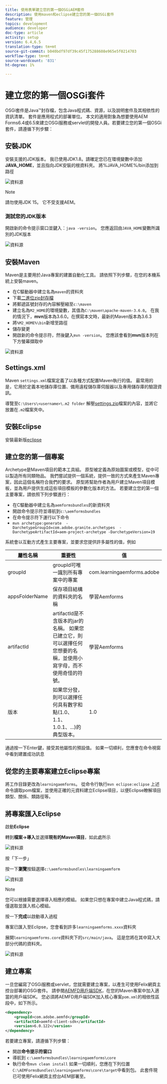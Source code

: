 ```yaml
---
title: 使用表單建立您的第一個OSGiAEM套件
description: 使用maven和eclipse建立您的第一個OSGi套件
feature: 管理
topics: development
audience: developer
doc-type: article
activity: setup
version: 6.4,6.5
translation-type: tm+mt
source-git-commit: b040bdf97df39c45f175288608e965e5f0214703
workflow-type: tm+mt
source-wordcount: '831'
ht-degree: 1%

---
```



# 建立您的第一個OSGi套件

OSGi套件是Java™封存檔，包含Java程式碼、資源，以及說明套件及其相依性的資訊清單。 套件是應用程式的部署單位。 本文的適用對象為想要使用AEM Forms6.4或6.5來建立OSGi服務或servlet的開發人員。若要建立您的第一個OSGi套件，請遵循下列步驟：


## 安裝JDK

安裝支援的JDK版本。 我已使用JDK1.8。請確定您已在環境變數中添加&#x200B;**JAVA_HOME**，並且指向JDK安裝的根資料夾。
將%JAVA_HOME%/bin添加到路徑

![資料源](assets/java-home.JPG)

>[!NOTE]
> 請勿使用JDK 15。 它不受支援AEM。

### 測試您的JDK版本

開啟新的命令提示窗口並鍵入：`java -version`。 您應返回由`JAVA_HOME`變數所識別的JDK版本

![資料源](assets/java-version.JPG)

## 安裝Maven

Maven是主要用於Java專案的建置自動化工具。 請依照下列步驟，在您的本機系統上安裝maven。

* 在C驅動器中建立名為`maven`的資料夾
* 下載[二進位zip封存檔](http://maven.apache.org/download.cgi)
* 將郵遞區號封存的內容解壓縮至`c:\maven`
* 建立名為`M2_HOME`的環境變數，其值為`C:\maven\apache-maven-3.6.0`。 在我的情況下，**mvn**&#x200B;版本為3.6.0。在撰寫本文時，最新的Maven版本為3.6.3
* 將`%M2_HOME%\bin`新增至路徑
* 儲存變更
* 開啟新的命令提示符，然後鍵入`mvn -version`。 您應該會看到&#x200B;**mvn**&#x200B;版本列在下方螢幕擷取中

![資料源](assets/mvn-version.JPG)

## Settings.xml

Maven `settings.xml`檔案定義了以各種方式配置Maven執行的值。 最常用的是，它用於定義本地儲存庫位置、備用遠程儲存庫伺服器以及專用儲存庫的驗證資訊。

導覽至`C:\Users\<username>\.m2 folder`
解壓[settings.zip](assets/settings.zip)檔案的內容，並將它放置在`.m2`檔案夾中。

## 安裝Eclipse

安裝最新版[eclipse](https://www.eclipse.org/downloads/)

## 建立您的第一個專案

Archetype是Maven項目的範本工具組。 原型被定義為原始圖案或模型，從中可以製造所有同類物品。 我們嘗試提供一個系統，提供一致的方式來產生Maven專案，因此這個名稱符合我們的要求。 原型將幫助作者為用戶建立Maven項目模板，並為用戶提供生成這些項目模板的參數化版本的方法。
若要建立您的第一個主要專案，請依照下列步驟進行：

* 在C驅動器中建立名為`aemformsbundles`的新資料夾
* 開啟命令提示符並導航到`c:\aemformsbundles`
* 在命令提示符下運行以下命令
* `mvn archetype:generate  -DarchetypeGroupId=com.adobe.granite.archetypes  -DarchetypeArtifactId=aem-project-archetype -DarchetypeVersion=19`

系統會以互動方式產生主要專案，並要求您提供許多屬性的值，例如

| 屬性名稱 | 重要性 | 值 |
------------------------|---------------------------------------|---------------------
| groupId | groupId可唯一識別所有專案中的專案 | com.learningaemforms.adobe |
| appsFolderName | 保存項目結構的資料夾的名稱 | 學習Aemforms |
| artifactId | artifactId是不含版本的jar的名稱。 如果您已建立它，則可以選擇任何您想要的名稱，並使用小寫字母，而不使用奇怪的符號。 | 學習Aemforms |
| 版本 | 如果您分發，則可以選擇任何具有數字和點(1.0、1.1、1.0.1、...)的典型版本。 | 1.0 |

通過按一下Enter鍵，接受其他屬性的預設值。
如果一切順利，您應會在命令視窗中看到建置成功訊息

## 從您的主要專案建立Eclipse專案

將工作目錄更改為`learningaemforms`。
從命令行執行`mvn eclipse:eclipse`
上述命令讀取pom檔案，並使用正確的元資料建立Eclipse項目，以便Eclipse瞭解項目類型、關係、類路徑等。

## 將專案匯入Eclipse

啟動&#x200B;**Eclipse**

轉到&#x200B;**檔案->導入**&#x200B;並選擇&#x200B;**現有的Maven項目**，如此處所示

![資料源](assets/import-mvn-project.JPG)

按「下一步」

按一下&#x200B;**瀏覽**&#x200B;按鈕選擇`c:\aemformsbundles\learningaemform`

![資料源](assets/select-mvn-project.JPG)

>[!NOTE]
>您可以根據需要選擇導入相應的模組。 如果您只想在專案中建立Java程式碼，請僅選取並匯入核心模組。

按一下&#x200B;**完成**&#x200B;以啟動導入過程

專案已匯入至Eclipse，您會看到許多`learningaemforms.xxxx`資料夾

展開`learningaemforms.core`資料夾下的`src/main/java`。 這是您將在其中寫入大部分代碼的資料夾。

![資料源](assets/learning-core.JPG)

## 建立專案

一旦您編寫了OSGi服務或servlet，您就需要建立專案，以產生可使用Felix網頁主控台部署的OSGi套件。 請參閱[AEMFD用戶端SDK](https://repo.adobe.com/nexus/content/repositories/public/com/adobe/aemfd/aemfd-client-sdk/)，在您的Maven專案中加入適當的用戶端SDK。 您必須將AEMFD用戶端SDK加入核心專案`pom.xml`的相依性區段中，如下所示。

```xml
<dependency>
    <groupId>com.adobe.aemfd</groupId>
    <artifactId>aemfd-client-sdk</artifactId>
    <version>6.0.122</version>
</dependency>
```

若要建立專案，請遵循下列步驟：

* 開啟&#x200B;**命令提示符窗口**
* 導航到 `c:\aemformsbundles\learningaemforms\core`
* 執行命令`mvn clean install`
如果一切順利，您應在下列位置`C:\AEMFormsBundles\learningaemforms\core\target`中看到包。 此套件現已可使用Felix網頁主控台AEM部署至。
